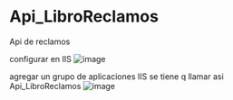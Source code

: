 # Api_LibroReclamos
Api de reclamos

configurar en IIS
![image](https://github.com/user-attachments/assets/7a3d2bac-2515-436e-9b27-609a1e655634)

agregar un grupo de aplicaciones IIS
se tiene q llamar asi
Api_LibroReclamos
![image](https://github.com/user-attachments/assets/970855ee-8a7b-4e0f-927b-367439b2d125)

